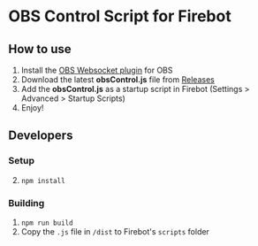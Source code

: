 # OBS Control Script for Firebot

## How to use
1. Install the [OBS Websocket plugin](https://github.com/Palakis/obs-websocket/releases) for OBS
2. Download the latest **obsControl.js** file from [Releases](https://github.com/ebiggz/firebot-script-obs-control/releases)
3. Add the **obsControl.js** as a startup script in Firebot (Settings > Advanced > Startup Scripts)
4. Enjoy!

## Developers
### Setup
2. `npm install`

### Building
1. `npm run build`
2. Copy the `.js` file in `/dist` to Firebot's `scripts` folder
